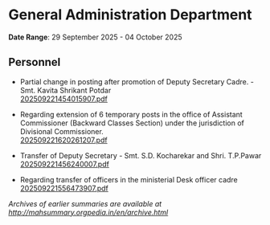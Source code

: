 # General Administration Department

**Date Range**: 29 September 2025 - 04 October 2025


## Personnel
- Partial change in posting after promotion of Deputy Secretary Cadre. - Smt. Kavita Shrikant Potdar\
  [202509221454015907.pdf](https://gr.maharashtra.gov.in/Site/Upload/Government%20Resolutions/English/202509221454015907.pdf)

- Regarding extension of 6 temporary posts in the office of Assistant Commissioner (Backward Classes Section) under the jurisdiction of Divisional Commissioner.\
  [202509221620261207.pdf](https://gr.maharashtra.gov.in/Site/Upload/Government%20Resolutions/English/202509221620261207.pdf)

- Transfer of Deputy Secretary - Smt. S.D. Kocharekar and Shri. T.P.Pawar\
  [202509221456240007.pdf](https://gr.maharashtra.gov.in/Site/Upload/Government%20Resolutions/English/202509221456240007.pdf)

- Regarding transfer of officers in the ministerial Desk officer cadre\
  [202509221556473907.pdf](https://gr.maharashtra.gov.in/Site/Upload/Government%20Resolutions/English/202509221556473907.pdf)


*Archives of earlier summaries are available at http://mahsummary.orgpedia.in/en/archive.html*